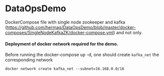 # DataOpsDemo
DockerCompose file with single node zookeeper and kafka (https://github.com/hermag/DataOpsDemo/blob/master/docker-composes/SingleNodeKafkaZK/docker-compose.yml) and not only.

#### Deployment of docker network required for the demo.
Before running the docker-compose up -d, one should create `kafka_net` the corresponding network 
```
docker network create kafka_net --subnet=16.168.0.0/16
```
